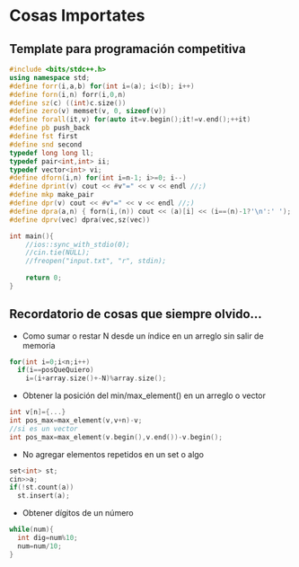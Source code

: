 # Cosas Importates
## Template para programación competitiva
```cpp
#include <bits/stdc++.h>
using namespace std;
#define forr(i,a,b) for(int i=(a); i<(b); i++)
#define forn(i,n) forr(i,0,n)
#define sz(c) ((int)c.size())
#define zero(v) memset(v, 0, sizeof(v))
#define forall(it,v) for(auto it=v.begin();it!=v.end();++it)
#define pb push_back
#define fst first
#define snd second
typedef long long ll;
typedef pair<int,int> ii;
typedef vector<int> vi;
#define dforn(i,n) for(int i=n-1; i>=0; i--)
#define dprint(v) cout << #v"=" << v << endl //;)
#define mkp make_pair
#define dpr(v) cout << #v"=" << v << endl //;)
#define dpra(a,n) { forn(i,(n)) cout << (a)[i] << (i==(n)-1?'\n':' '); }
#define dprv(vec) dpra(vec,sz(vec))

int main(){
	//ios::sync_with_stdio(0);
	//cin.tie(NULL);
	//freopen("input.txt", "r", stdin);
	
	return 0;
}
```
## Recordatorio de cosas que siempre olvido...
* Como sumar o restar N desde un índice en un arreglo sin salir de memoria
```cpp
for(int i=0;i<n;i++)
  if(i==posQueQuiero)
    i=(i+array.size()+-N)%array.size();
```
* Obtener la posición del min/max_element() en un arreglo o vector
```cpp
int v[n]={...}
int pos_max=max_element(v,v+n)-v;
//si es un vector
int pos_max=max_element(v.begin(),v.end())-v.begin();
```
* No agregar elementos repetidos en un set o algo
```cpp
set<int> st;
cin>>a;
if(!st.count(a))
  st.insert(a);
```
* Obtener dígitos de un número
```cpp
while(num){
  int dig=num%10;
  num=num/10;
}
```
